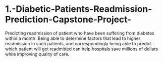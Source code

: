 # 1.-Diabetic-Patients-Readmission-Prediction-Capstone-Project-
Predicting readmission of patient who have been suffering from diabetes within a month. Being able to determine factors that lead to higher readmission in such patients, and correspondingly being able to predict which patient will get readmitted can help hospitals save millions of dollars while improving quality of care.
